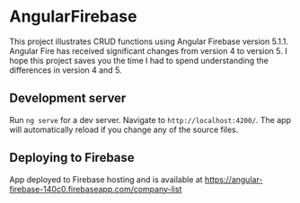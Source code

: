 # AngularFirebase

This project illustrates CRUD functions using Angular Firebase version 5.1.1. Angular Fire has received significant changes from version 4 to version 5. I hope this project saves you the time I had to spend understanding the differences in version 4 and 5. 

## Development server

Run `ng serve` for a dev server. Navigate to `http://localhost:4200/`. The app will automatically reload if you change any of the source files.

## Deploying to Firebase
App deployed to Firebase hosting and is available at https://angular-firebase-140c0.firebaseapp.com/company-list
